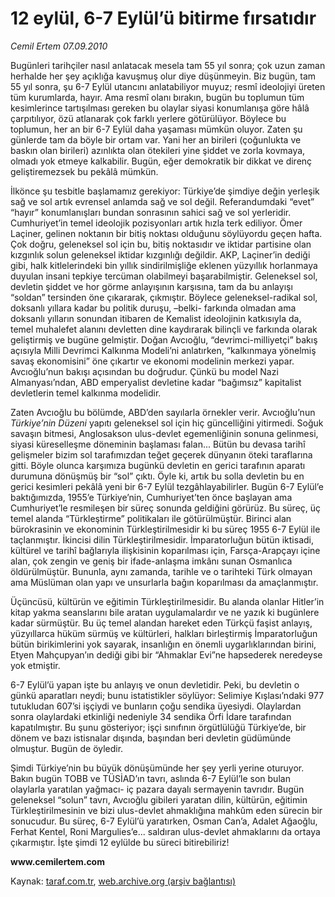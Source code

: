 # 12 eylül, 6-7 Eylül’ü bitirme fırsatıdır

*Cemil Ertem 07.09.2010*

<div class="yazi"><p>Bugünleri tarihçiler nasıl anlatacak mesela tam 55 yıl sonra; çok uzun zaman herhalde her şey açıklığa kavuşmuş olur diye düşünmeyin. Biz bugün, tam 55 yıl sonra, şu 6-7 Eylül utancını anlatabiliyor muyuz; resmî ideolojiyi üreten tüm kurumlarda, hayır. Ama resmî olanı bırakın, bugün bu toplumun tüm kesimlerince tartışılması gereken bu olaylar siyasi konumlanışa göre hâlâ çarpıtılıyor, özü atlanarak çok farklı yerlere götürülüyor. Böylece bu toplumun, her an bir 6-7 Eylül daha yaşaması mümkün oluyor. Zaten şu günlerde tam da böyle bir ortam var. Yani her an birileri (çoğunlukta ve baskın olan birileri) azınlıkta olan ötekileri yine şiddet ve zorla kovmaya, olmadı yok etmeye kalkabilir. Bugün, eğer demokratik bir dikkat ve direnç geliştiremezsek bu pekâlâ mümkün. </p>
<p>İlkönce şu tesbitle başlamamız gerekiyor: Türkiye’de şimdiye değin yerleşik sağ ve sol artık evrensel anlamda sağ ve sol değil. Referandumdaki “evet” “hayır” konumlanışları bundan sonrasının sahici sağ ve sol yerleridir. Cumhuriyet’in temel ideolojik pozisyonları artık hızla terk ediliyor. Ömer Laçiner, gelinen noktanın bir bitiş noktası olduğunu söylüyordu geçen hafta. Çok doğru, geleneksel sol için bu, bitiş noktasıdır ve iktidar partisine olan kızgınlık solun geleneksel iktidar kızgınlığı değildir. AKP, Laçiner’in dediği gibi, halk kitlelerindeki bin yıllık sindirilmişliğe eklenen yüzyıllık horlanmaya duyulan insani tepkiye tercüman olabilmeyi başarabilmiştir. Geleneksel sol, devletin şiddet ve hor görme anlayışının karşısına, tam da bu anlayışı “soldan” tersinden öne çıkararak, çıkmıştır. Böylece geleneksel-radikal sol, doksanlı yıllara kadar bu politik duruşu, –belki- farkında olmadan ama doksanlı yılların sonundan itibaren de Kemalist ideolojinin katkısıyla da, temel muhalefet alanını devletten dine kaydırarak bilinçli ve farkında olarak geliştirmiş ve bugüne gelmiştir. Doğan Avcıoğlu, “devrimci-milliyetçi” bakış açısıyla Milli Devrimci Kalkınma Modeli’ni anlatırken, “kalkınmaya yönelmiş savaş ekonomisini” öne çıkartır ve ekonomi modelinin merkezi yapar. Avcıoğlu’nun bakışı açısından bu doğrudur. Çünkü bu model Nazi Almanyası’ndan, ABD emperyalist devletine kadar “bağımsız” kapitalist devletlerin temel kalkınma modelidir. </p>
<p>Zaten Avcıoğlu bu bölümde, ABD’den sayılarla örnekler verir. Avcıoğlu’nun <i>Türkiye’nin Düzeni</i> yapıtı geleneksel sol için hiç güncelliğini yitirmedi. Soğuk savaşın bitmesi, Anglosakson ulus-devlet egemenliğinin sonuna gelinmesi, siyasi küreselleşme döneminin başlaması falan... Bütün bu devasa tarihî gelişmeler bizim sol tarafımızdan teğet geçerek dünyanın öteki taraflarına gitti. Böyle olunca karşımıza bugünkü devletin en gerici tarafının aparatı durumuna dönüşmüş bir “sol” çıktı. Öyle ki, artık bu solla devletin bu en gerici kesimleri pekâlâ yeni bir 6-7 Eylül tezgâhlayabilirler. Bugün 6-7 Eylül’e baktığımızda, 1955’e Türkiye’nin, Cumhuriyet’ten önce başlayan ama Cumhuriyet’le resmileşen bir süreç sonunda geldiğini görürüz. Bu süreç, üç temel alanda “Türkleştirme” politikaları ile götürülmüştür. Birinci alan bürokrasinin ve ekonominin Türkleştirilmesidir ki bu süreç 1955 6-7 Eylül ile taçlanmıştır. İkincisi dilin Türkleştirilmesidir. İmparatorluğun bütün iktisadi, kültürel ve tarihî bağlarıyla ilişkisinin koparılması için, Farsça-Arapçayı içine alan, çok zengin ve geniş bir ifade-anlaşma imkânı sunan Osmanlıca öldürülmüştür. Bununla, aynı zamanda, tarihle ve o tarihteki Türk olmayan ama Müslüman olan yapı ve unsurlarla bağın koparılması da amaçlanmıştır. </p>
<p>Üçüncüsü, kültürün ve eğitimin Türkleştirilmesidir. Bu alanda olanlar Hitler’in kitap yakma seanslarını bile aratan uygulamalardır ve ne yazık ki bugünlere kadar sürmüştür. Bu üç temel alandan hareket eden Türkçü faşist anlayış, yüzyıllarca hüküm sürmüş ve kültürleri, halkları birleştirmiş İmparatorluğun bütün birikimlerini yok sayarak, insanlığın en önemli uygarlıklarından birini, Etyen Mahçupyan’ın dediği gibi bir “Ahmaklar Evi”ne hapsederek neredeyse yok etmiştir. </p>
<p>6-7 Eylül’ü yapan işte bu anlayış ve onun devletidir. Peki, bu devletin o günkü aparatları neydi; bunu istatistikler söylüyor: Selimiye Kışlası’ndaki 977 tutukludan 607’si işçiydi ve bunların çoğu sendika üyesiydi. Olaylardan sonra olaylardaki etkinliği nedeniyle 34 sendika Örfi İdare tarafından kapatılmıştır. Bu şunu gösteriyor; işçi sınıfının örgütlülüğü Türkiye’de, bir dönem ve bazı istisnalar dışında, başından beri devletin güdümünde olmuştur. Bugün de öyledir. </p>
<p>Şimdi Türkiye’nin bu büyük dönüşümünde her şey yerli yerine oturuyor. Bakın bugün TOBB ve TÜSİAD’ın tavrı, aslında 6-7 Eylül’le son bulan olaylarla yaratılan yağmacı- iç pazara dayalı sermayenin tavrıdır. Bugün geleneksel “solun” tavrı, Avcıoğlu gibileri yaratan dilin, kültürün, eğitimin Türkleştirilmesinin ve bizi ulus-devlet ahmaklığına mahkûm eden sürecin bir sonucudur. Bu süreç, 6-7 Eylül’ü yaratırken, Osman Can’a, Adalet Ağaoğlu, Ferhat Kentel, Roni Margulies’e... saldıran ulus-devlet ahmaklarını da ortaya çıkarmıştır. İşte şimdi 12 eylülde bu süreci bitirebiliriz!</p>
<p><b>www.cemilertem.com</b></p></div>

Kaynak: [taraf.com.tr](http://www.taraf.com.tr:80/cemil-ertem/makale-12-eylul-6-7-eylul-u-bitirme-firsatidir.htm), [web.archive.org (arşiv bağlantısı)](http://web.archive.org/web/20100908233308/http://www.taraf.com.tr:80/cemil-ertem/makale-12-eylul-6-7-eylul-u-bitirme-firsatidir.htm)
